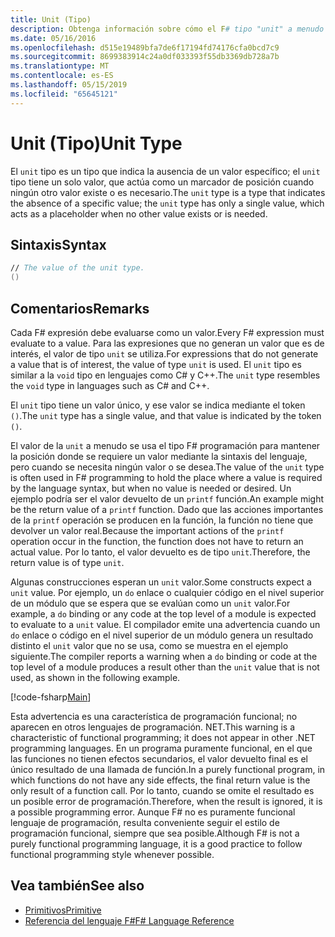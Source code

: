 ```yaml
---
title: Unit (Tipo)
description: Obtenga información sobre cómo el F# tipo "unit" a menudo se usa para contener el lugar donde se requiere un valor mediante la sintaxis del lenguaje cuando se necesita ningún valor o se desea.
ms.date: 05/16/2016
ms.openlocfilehash: d515e19489bfa7de6f17194fd74176cfa0bcd7c9
ms.sourcegitcommit: 8699383914c24a0df033393f55db3369db728a7b
ms.translationtype: MT
ms.contentlocale: es-ES
ms.lasthandoff: 05/15/2019
ms.locfileid: "65645121"
---
```

# <a name="unit-type"></a><span data-ttu-id="4a715-103">Unit (Tipo)</span><span class="sxs-lookup"><span data-stu-id="4a715-103">Unit Type</span></span>

<span data-ttu-id="4a715-104">El `unit` tipo es un tipo que indica la ausencia de un valor específico; el `unit` tipo tiene un solo valor, que actúa como un marcador de posición cuando ningún otro valor existe o es necesario.</span><span class="sxs-lookup"><span data-stu-id="4a715-104">The `unit` type is a type that indicates the absence of a specific value; the `unit` type has only a single value, which acts as a placeholder when no other value exists or is needed.</span></span>

## <a name="syntax"></a><span data-ttu-id="4a715-105">Sintaxis</span><span class="sxs-lookup"><span data-stu-id="4a715-105">Syntax</span></span>

```fsharp
// The value of the unit type.
()
```

## <a name="remarks"></a><span data-ttu-id="4a715-106">Comentarios</span><span class="sxs-lookup"><span data-stu-id="4a715-106">Remarks</span></span>

<span data-ttu-id="4a715-107">Cada F# expresión debe evaluarse como un valor.</span><span class="sxs-lookup"><span data-stu-id="4a715-107">Every F# expression must evaluate to a value.</span></span> <span data-ttu-id="4a715-108">Para las expresiones que no generan un valor que es de interés, el valor de tipo `unit` se utiliza.</span><span class="sxs-lookup"><span data-stu-id="4a715-108">For expressions that do not generate a value that is of interest, the value of type `unit` is used.</span></span> <span data-ttu-id="4a715-109">El `unit` tipo es similar a la `void` tipo en lenguajes como C# y C++.</span><span class="sxs-lookup"><span data-stu-id="4a715-109">The `unit` type resembles the `void` type in languages such as C# and C++.</span></span>

<span data-ttu-id="4a715-110">El `unit` tipo tiene un valor único, y ese valor se indica mediante el token `()`.</span><span class="sxs-lookup"><span data-stu-id="4a715-110">The `unit` type has a single value, and that value is indicated by the token `()`.</span></span>

<span data-ttu-id="4a715-111">El valor de la `unit` a menudo se usa el tipo F# programación para mantener la posición donde se requiere un valor mediante la sintaxis del lenguaje, pero cuando se necesita ningún valor o se desea.</span><span class="sxs-lookup"><span data-stu-id="4a715-111">The value of the `unit` type is often used in F# programming to hold the place where a value is required by the language syntax, but when no value is needed or desired.</span></span> <span data-ttu-id="4a715-112">Un ejemplo podría ser el valor devuelto de un `printf` función.</span><span class="sxs-lookup"><span data-stu-id="4a715-112">An example might be the return value of a `printf` function.</span></span> <span data-ttu-id="4a715-113">Dado que las acciones importantes de la `printf` operación se producen en la función, la función no tiene que devolver un valor real.</span><span class="sxs-lookup"><span data-stu-id="4a715-113">Because the important actions of the `printf` operation occur in the function, the function does not have to return an actual value.</span></span> <span data-ttu-id="4a715-114">Por lo tanto, el valor devuelto es de tipo `unit`.</span><span class="sxs-lookup"><span data-stu-id="4a715-114">Therefore, the return value is of type `unit`.</span></span>

<span data-ttu-id="4a715-115">Algunas construcciones esperan un `unit` valor.</span><span class="sxs-lookup"><span data-stu-id="4a715-115">Some constructs expect a `unit` value.</span></span> <span data-ttu-id="4a715-116">Por ejemplo, un `do` enlace o cualquier código en el nivel superior de un módulo que se espera que se evalúan como un `unit` valor.</span><span class="sxs-lookup"><span data-stu-id="4a715-116">For example, a `do` binding or any code at the top level of a module is expected to evaluate to a `unit` value.</span></span> <span data-ttu-id="4a715-117">El compilador emite una advertencia cuando un `do` enlace o código en el nivel superior de un módulo genera un resultado distinto el `unit` valor que no se usa, como se muestra en el ejemplo siguiente.</span><span class="sxs-lookup"><span data-stu-id="4a715-117">The compiler reports a warning when a `do` binding or code at the top level of a module produces a result other than the `unit` value that is not used, as shown in the following example.</span></span>

[!code-fsharp[Main](../../../samples/snippets/fsharp/lang-ref-1/snippet901.fs)]

<span data-ttu-id="4a715-118">Esta advertencia es una característica de programación funcional; no aparecen en otros lenguajes de programación. NET.</span><span class="sxs-lookup"><span data-stu-id="4a715-118">This warning is a characteristic of functional programming; it does not appear in other .NET programming languages.</span></span> <span data-ttu-id="4a715-119">En un programa puramente funcional, en el que las funciones no tienen efectos secundarios, el valor devuelto final es el único resultado de una llamada de función.</span><span class="sxs-lookup"><span data-stu-id="4a715-119">In a purely functional program, in which functions do not have any side effects, the final return value is the only result of a function call.</span></span> <span data-ttu-id="4a715-120">Por lo tanto, cuando se omite el resultado es un posible error de programación.</span><span class="sxs-lookup"><span data-stu-id="4a715-120">Therefore, when the result is ignored, it is a possible programming error.</span></span> <span data-ttu-id="4a715-121">Aunque F# no es puramente funcional lenguaje de programación, resulta conveniente seguir el estilo de programación funcional, siempre que sea posible.</span><span class="sxs-lookup"><span data-stu-id="4a715-121">Although F# is not a purely functional programming language, it is a good practice to follow functional programming style whenever possible.</span></span>

## <a name="see-also"></a><span data-ttu-id="4a715-122">Vea también</span><span class="sxs-lookup"><span data-stu-id="4a715-122">See also</span></span>

- [<span data-ttu-id="4a715-123">Primitivos</span><span class="sxs-lookup"><span data-stu-id="4a715-123">Primitive</span></span>](primitive-types.md)
- [<span data-ttu-id="4a715-124">Referencia del lenguaje F#</span><span class="sxs-lookup"><span data-stu-id="4a715-124">F# Language Reference</span></span>](index.md)
